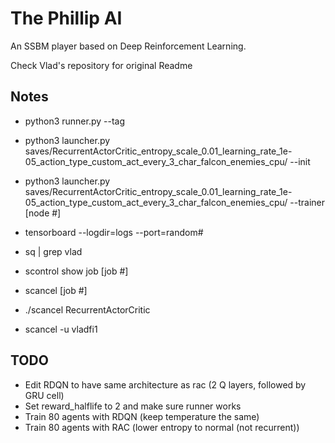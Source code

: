 # The Phillip AI
An SSBM player based on Deep Reinforcement Learning.

Check Vlad's repository for original Readme

## Notes
- python3 runner.py --tag
- python3 launcher.py saves/RecurrentActorCritic_entropy_scale_0.01_learning_rate_1e-05_action_type_custom_act_every_3_char_falcon_enemies_cpu/ --init
- python3 launcher.py saves/RecurrentActorCritic_entropy_scale_0.01_learning_rate_1e-05_action_type_custom_act_every_3_char_falcon_enemies_cpu/ --trainer [node #]

- tensorboard --logdir=logs --port=random#
- sq | grep vlad
- scontrol show job [job #]
- scancel [job #]
- ./scancel RecurrentActorCritic
- scancel -u vladfi1

## TODO
- Edit RDQN to have same architecture as rac (2 Q layers, followed by GRU cell)
- Set reward_halflife to 2 and make sure runner works
- Train 80 agents with RDQN (keep temperature the same)
- Train 80 agents with RAC (lower entropy to normal (not recurrent))